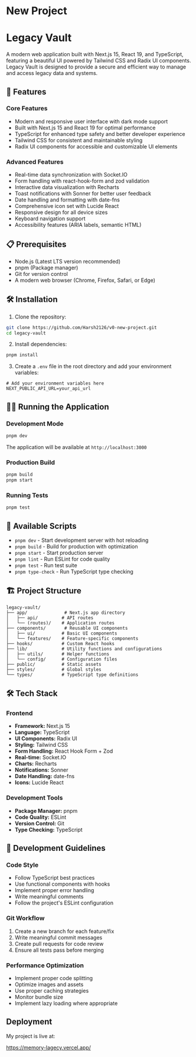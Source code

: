 # New Project


# Legacy Vault

A modern web application built with Next.js 15, React 19, and TypeScript, featuring a beautiful UI powered by Tailwind CSS and Radix UI components. Legacy Vault is designed to provide a secure and efficient way to manage and access legacy data and systems.

## 🚀 Features

### Core Features
- Modern and responsive user interface with dark mode support
- Built with Next.js 15 and React 19 for optimal performance
- TypeScript for enhanced type safety and better developer experience
- Tailwind CSS for consistent and maintainable styling
- Radix UI components for accessible and customizable UI elements

### Advanced Features
- Real-time data synchronization with Socket.IO
- Form handling with react-hook-form and zod validation
- Interactive data visualization with Recharts
- Toast notifications with Sonner for better user feedback
- Date handling and formatting with date-fns
- Comprehensive icon set with Lucide React
- Responsive design for all device sizes
- Keyboard navigation support
- Accessibility features (ARIA labels, semantic HTML)

## 📋 Prerequisites

- Node.js (Latest LTS version recommended)
- pnpm (Package manager)
- Git for version control
- A modern web browser (Chrome, Firefox, Safari, or Edge)

## 🛠️ Installation

1. Clone the repository:
```bash
git clone https://github.com/Harsh2126/v0-new-project.git
cd legacy-vault
```

2. Install dependencies:
```bash
pnpm install
```

3. Create a `.env` file in the root directory and add your environment variables:
```env
# Add your environment variables here
NEXT_PUBLIC_API_URL=your_api_url
```

## 🏃‍♂️ Running the Application

### Development Mode
```bash
pnpm dev
```
The application will be available at `http://localhost:3000`

### Production Build
```bash
pnpm build
pnpm start
```

### Running Tests
```bash
pnpm test
```

## 🧪 Available Scripts

- `pnpm dev` - Start development server with hot reloading
- `pnpm build` - Build for production with optimization
- `pnpm start` - Start production server
- `pnpm lint` - Run ESLint for code quality
- `pnpm test` - Run test suite
- `pnpm type-check` - Run TypeScript type checking

## 🏗️ Project Structure

```
legacy-vault/
├── app/              # Next.js app directory
│   ├── api/         # API routes
│   └── (routes)/    # Application routes
├── components/       # Reusable UI components
│   ├── ui/          # Basic UI components
│   └── features/    # Feature-specific components
├── hooks/           # Custom React hooks
├── lib/             # Utility functions and configurations
│   ├── utils/       # Helper functions
│   └── config/      # Configuration files
├── public/          # Static assets
├── styles/          # Global styles
└── types/           # TypeScript type definitions
```

## 🛠️ Tech Stack

### Frontend
- **Framework:** Next.js 15
- **Language:** TypeScript
- **UI Components:** Radix UI
- **Styling:** Tailwind CSS
- **Form Handling:** React Hook Form + Zod
- **Real-time:** Socket.IO
- **Charts:** Recharts
- **Notifications:** Sonner
- **Date Handling:** date-fns
- **Icons:** Lucide React

### Development Tools
- **Package Manager:** pnpm
- **Code Quality:** ESLint
- **Version Control:** Git
- **Type Checking:** TypeScript

## 🔧 Development Guidelines

### Code Style
- Follow TypeScript best practices
- Use functional components with hooks
- Implement proper error handling
- Write meaningful comments
- Follow the project's ESLint configuration

### Git Workflow
1. Create a new branch for each feature/fix
2. Write meaningful commit messages
3. Create pull requests for code review
4. Ensure all tests pass before merging

### Performance Optimization
- Implement proper code splitting
- Optimize images and assets
- Use proper caching strategies
- Monitor bundle size
- Implement lazy loading where appropriate







## Deployment

My project is live at:

https://memory-lagecy.vercel.app/




